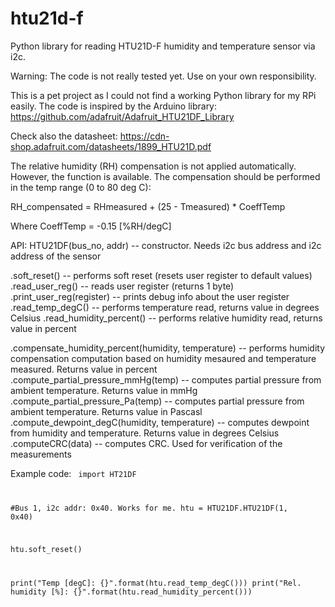 # htu21d-f
Python library for reading HTU21D-F humidity and temperature sensor via i2c.

Warning: The code is not really tested yet. Use on your own responsibility.

This is a pet project as I could not find a working Python library for my RPi easily. 
The code is inspired by the Arduino library: https://github.com/adafruit/Adafruit_HTU21DF_Library

Check also the datasheet: https://cdn-shop.adafruit.com/datasheets/1899_HTU21D.pdf

The relative humidity (RH) compensation is not applied automatically. However, 
the function is available. The compensation should be performed in the temp range (0 to 80 deg C):

RH_compensated = RHmeasured + (25 - Tmeasured) * CoeffTemp

Where CoeffTemp = -0.15 [%RH/degC]

API:
HTU21DF(bus_no, addr) -- constructor. Needs i2c bus address and i2c address of the sensor

.soft_reset() -- performs soft reset (resets user register to default values)
.read_user_reg() -- reads user register (returns 1 byte)
.print_user_reg(register) -- prints debug info about the user register
.read_temp_degC() -- performs temperature read, returns value in degrees Celsius
.read_humidity_percent() -- performs relative humidity read, returns value in percent

.compensate_humidity_percent(humidity, temperature) -- performs humidity compensation computation based on humidity mesaured and temperature measured. Returns value in percent
.compute_partial_pressure_mmHg(temp) -- computes partial pressure from ambient temperature. Returns value in mmHg
.compute_partial_pressure_Pa(temp) -- computes partial pressure from ambient temperature. Returns value in Pascasl
.compute_dewpoint_degC(humidity, temperature) -- computes dewpoint from humidity and temperature. Returns value in degrees Celsius
.computeCRC(data) -- computes CRC. Used for verification of the measurements

Example code:
<code>
import HT21DF

#Bus 1, i2c addr: 0x40. Works for me.
htu = HTU21DF.HTU21DF(1, 0x40)

htu.soft_reset()

print("Temp [degC]: {}".format(htu.read_temp_degC()))
print("Rel. humidity [%]: {}".format(htu.read_humidity_percent()))
</code>
